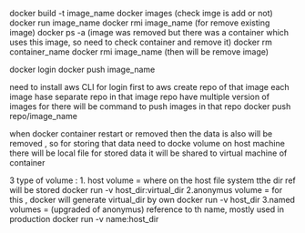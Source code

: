  <!-- create image commands for cmd, flag t for name image file -->
 docker build -t image_name 
 docker images (check imge is add or not)
 docker run image_name
 docker rmi image_name (for remove existing image)
 docker ps -a (image was removed but there was a container which uses this image, so need to check container and remove it)
 docker rm container_name 
 docker rmi image_name (then will be remove image)

 <!-- then after need to push that image in dockerhub then -->
 docker login
 docker push image_name

 <!-- if want to pust that image in AWS ECR -->
 need to install aws CLI for login first to aws 
 create repo of that image
 each image hase separate repo
 in that image repo have multiple version of images
 for there will be command to push images in that repo
 docker push repo/image_name


 <!-- Docker volumes -->
 when docker container restart or removed then the data is also will be removed , so for storing that data need to docke volume
 on host machine there will be local file for stored data it will be shared to virtual machine of container

 3 type of volume :
    1. host volume = where on the host file system tthe dir ref will be stored
        docker run -v host_dir:virtual_dir
    2.anonymus volume = for this , docker will generate virtual_dir by own
        docker run -v host_dir
    3.named volumes = (upgraded of anonymus) reference to th name, mostly used in production
        docker run -v name:host_dir